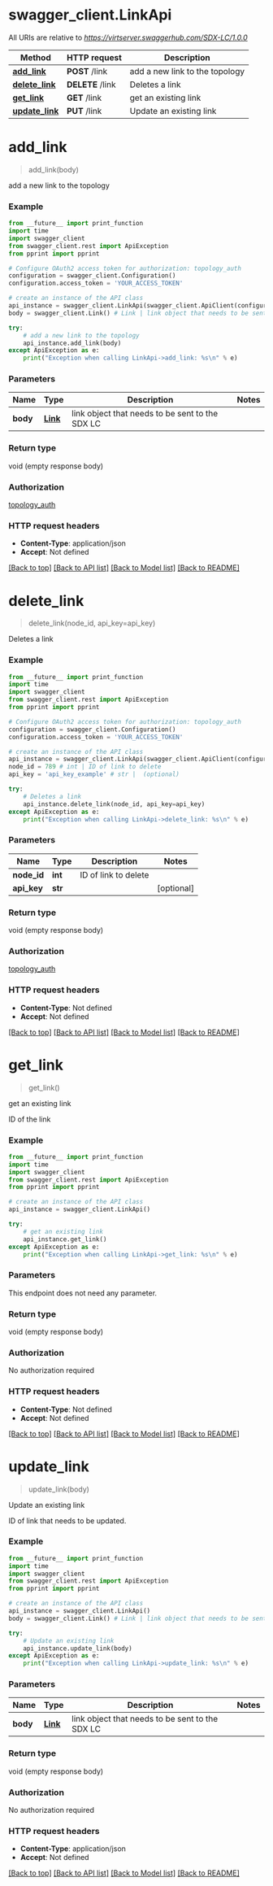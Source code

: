# swagger_client.LinkApi

All URIs are relative to *https://virtserver.swaggerhub.com/SDX-LC/1.0.0*

Method | HTTP request | Description
------------- | ------------- | -------------
[**add_link**](LinkApi.md#add_link) | **POST** /link | add a new link to the topology
[**delete_link**](LinkApi.md#delete_link) | **DELETE** /link | Deletes a link
[**get_link**](LinkApi.md#get_link) | **GET** /link | get an existing link
[**update_link**](LinkApi.md#update_link) | **PUT** /link | Update an existing link

# **add_link**
> add_link(body)

add a new link to the topology

### Example
```python
from __future__ import print_function
import time
import swagger_client
from swagger_client.rest import ApiException
from pprint import pprint

# Configure OAuth2 access token for authorization: topology_auth
configuration = swagger_client.Configuration()
configuration.access_token = 'YOUR_ACCESS_TOKEN'

# create an instance of the API class
api_instance = swagger_client.LinkApi(swagger_client.ApiClient(configuration))
body = swagger_client.Link() # Link | link object that needs to be sent to the SDX LC

try:
    # add a new link to the topology
    api_instance.add_link(body)
except ApiException as e:
    print("Exception when calling LinkApi->add_link: %s\n" % e)
```

### Parameters

Name | Type | Description  | Notes
------------- | ------------- | ------------- | -------------
 **body** | [**Link**](Link.md)| link object that needs to be sent to the SDX LC | 

### Return type

void (empty response body)

### Authorization

[topology_auth](../README.md#topology_auth)

### HTTP request headers

 - **Content-Type**: application/json
 - **Accept**: Not defined

[[Back to top]](#) [[Back to API list]](../README.md#documentation-for-api-endpoints) [[Back to Model list]](../README.md#documentation-for-models) [[Back to README]](../README.md)

# **delete_link**
> delete_link(node_id, api_key=api_key)

Deletes a link

### Example
```python
from __future__ import print_function
import time
import swagger_client
from swagger_client.rest import ApiException
from pprint import pprint

# Configure OAuth2 access token for authorization: topology_auth
configuration = swagger_client.Configuration()
configuration.access_token = 'YOUR_ACCESS_TOKEN'

# create an instance of the API class
api_instance = swagger_client.LinkApi(swagger_client.ApiClient(configuration))
node_id = 789 # int | ID of link to delete
api_key = 'api_key_example' # str |  (optional)

try:
    # Deletes a link
    api_instance.delete_link(node_id, api_key=api_key)
except ApiException as e:
    print("Exception when calling LinkApi->delete_link: %s\n" % e)
```

### Parameters

Name | Type | Description  | Notes
------------- | ------------- | ------------- | -------------
 **node_id** | **int**| ID of link to delete | 
 **api_key** | **str**|  | [optional] 

### Return type

void (empty response body)

### Authorization

[topology_auth](../README.md#topology_auth)

### HTTP request headers

 - **Content-Type**: Not defined
 - **Accept**: Not defined

[[Back to top]](#) [[Back to API list]](../README.md#documentation-for-api-endpoints) [[Back to Model list]](../README.md#documentation-for-models) [[Back to README]](../README.md)

# **get_link**
> get_link()

get an existing link

ID of the link

### Example
```python
from __future__ import print_function
import time
import swagger_client
from swagger_client.rest import ApiException
from pprint import pprint

# create an instance of the API class
api_instance = swagger_client.LinkApi()

try:
    # get an existing link
    api_instance.get_link()
except ApiException as e:
    print("Exception when calling LinkApi->get_link: %s\n" % e)
```

### Parameters
This endpoint does not need any parameter.

### Return type

void (empty response body)

### Authorization

No authorization required

### HTTP request headers

 - **Content-Type**: Not defined
 - **Accept**: Not defined

[[Back to top]](#) [[Back to API list]](../README.md#documentation-for-api-endpoints) [[Back to Model list]](../README.md#documentation-for-models) [[Back to README]](../README.md)

# **update_link**
> update_link(body)

Update an existing link

ID of link that needs to be updated.

### Example
```python
from __future__ import print_function
import time
import swagger_client
from swagger_client.rest import ApiException
from pprint import pprint

# create an instance of the API class
api_instance = swagger_client.LinkApi()
body = swagger_client.Link() # Link | link object that needs to be sent to the SDX LC

try:
    # Update an existing link
    api_instance.update_link(body)
except ApiException as e:
    print("Exception when calling LinkApi->update_link: %s\n" % e)
```

### Parameters

Name | Type | Description  | Notes
------------- | ------------- | ------------- | -------------
 **body** | [**Link**](Link.md)| link object that needs to be sent to the SDX LC | 

### Return type

void (empty response body)

### Authorization

No authorization required

### HTTP request headers

 - **Content-Type**: application/json
 - **Accept**: Not defined

[[Back to top]](#) [[Back to API list]](../README.md#documentation-for-api-endpoints) [[Back to Model list]](../README.md#documentation-for-models) [[Back to README]](../README.md)

